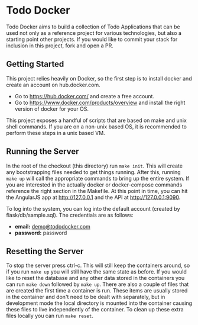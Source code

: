 # Todo Docker

Todo Docker aims to build a collection of Todo Applications that can be used not only as a reference project for various technologies, but also a starting point other projects.  If you would like to commit your stack for inclusion in this project, fork and open a PR.

## Getting Started

This project relies heavily on Docker, so the first step is to install docker and create an account on hub.docker.com.

  * Go to https://hub.docker.com/ and create a free account.
  * Go to https://www.docker.com/products/overview and install the right version of docker for your OS.

This project exposes a handful of scripts that are based on make and unix shell commands.  If you are on a non-unix based OS, it is recommended to perform these steps in a unix based VM.

## Running the Server

In the root of the checkout (this directory) run `make init`.  This will create any bootstrapping files needed to get things running.  After this, running `make up` will call the appropriate commands to bring up the entire system.  If you are interested in the actually docker or docker-compose commands reference the right section in the Makefile.  At this point in time, you can hit the AngularJS app at http://127.0.0.1 and the API at http://127.0.0.1:9090.

To log into the system, you can log into the default account (created by flask/db/sample.sql).  The credentials are as follows:

  * __email:__ demo@tododocker.com
  * __password:__ password
  
## Resetting the Server
 
To stop the server press ctrl-c.  This will still keep the containers around, so if you run `make up` you will still have the same state as before.  If you would like to reset the database and any other data stored in the containers you can run `make down` followed by `make up`.  There are also a couple of files that are created the first time a container is run.  These items are usually stored in the container and don't need to be dealt with separately, but in development mode the local directory is mounted into the container causing these files to live independently of the container.  To clean up these extra files locally you can run `make reset`.
